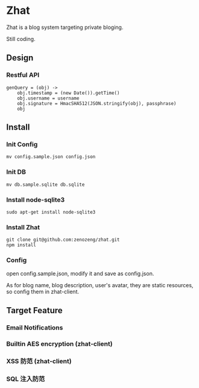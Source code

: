 # Zhat

Zhat is a blog system targeting private bloging.

Still coding.

## Design

### Restful API

```
genQuery = (obj) ->
    obj.timestamp = (new Date()).getTime()
    obj.username = username
    obj.signature = HmacSHA512(JSON.stringify(obj), passphrase)
    obj
```

## Install

### Init Config

```
mv config.sample.json config.json
```

### Init DB

```
mv db.sample.sqlite db.sqlite
```

### Install node-sqlite3

```
sudo apt-get install node-sqlite3
```

### Install Zhat

```
git clone git@github.com:zenozeng/zhat.git
npm install
```

### Config

open config.sample.json, modify it and save as config.json.

As for blog name, blog description, user's avatar, 
they are static resources, so config them in zhat-client.

## Target Feature

### Email Notifications

### Builtin AES encryption (zhat-client)

### XSS 防范 (zhat-client)

### SQL 注入防范
